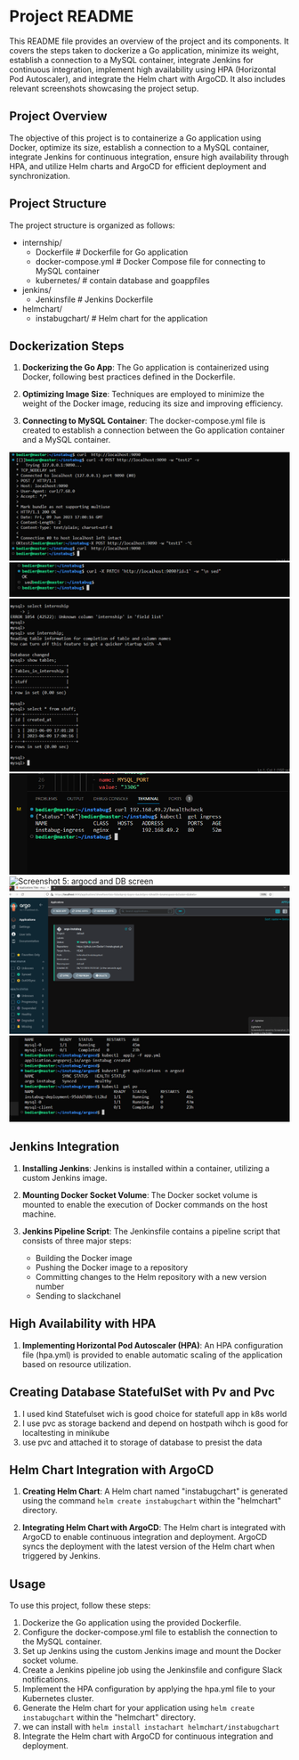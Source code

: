 # Project README

This README file provides an overview of the project and its components. It covers the steps taken to dockerize a Go application, minimize its weight, establish a connection to a MySQL container, integrate Jenkins for continuous integration, implement high availability using HPA (Horizontal Pod Autoscaler), and integrate the Helm chart with ArgoCD. It also includes relevant screenshots showcasing the project setup.

## Project Overview

The objective of this project is to containerize a Go application using Docker, optimize its size, establish a connection to a MySQL container, integrate Jenkins for continuous integration, ensure high availability through HPA, and utilize Helm charts and ArgoCD for efficient deployment and synchronization.

## Project Structure

The project structure is organized as follows:

- internship/
  - Dockerfile           # Dockerfile for Go application
  - docker-compose.yml   # Docker Compose file for connecting to MySQL container
  - kubernetes/           # contain database and goappfiles
- jenkins/
  - Jenkinsfile           # Jenkins Dockerfile
- helmchart/
  - instabugchart/        # Helm chart for the application

## Dockerization Steps

1. **Dockerizing the Go App**: The Go application is containerized using Docker, following best practices defined in the Dockerfile.

2. **Optimizing Image Size**: Techniques are employed to minimize the weight of the Docker image, reducing its size and improving efficiency.

3. **Connecting to MySQL Container**: The docker-compose.yml file is created to establish a connection between the Go application container and a MySQL container.


![Screenshot 1: Connection Establishment](/screens/screen1compose.png)
![Screenshot 2: Connection Establishment](/screens/screen2compose.png)
![Screenshot 3: Connection Establishment](/screens/dbscreen.png)
![Screenshot 4: Kubernetes Deployment ](/screens/k8s1.png)
![Screenshot 5: argocd and DB screen ](/screens/helm.png)
![Screenshot 6: ArgoCD Integration (1/2) ](/screens/argo1.png)
![Screenshot 7: ArgoCD Integration (2/2)](/screens/argo2.png)

## Jenkins Integration

1. **Installing Jenkins**: Jenkins is installed within a container, utilizing a custom Jenkins image.

2. **Mounting Docker Socket Volume**: The Docker socket volume is mounted to enable the execution of Docker commands on the host machine.

3. **Jenkins Pipeline Script**: The Jenkinsfile contains a pipeline script that consists of three major steps:
   - Building the Docker image
   - Pushing the Docker image to a repository
   - Committing changes to the Helm repository with a new version number
   - Sending to slackchanel

## High Availability with HPA

1. **Implementing Horizontal Pod Autoscaler (HPA)**: An HPA configuration file (hpa.yml) is provided to enable automatic scaling of the application based on resource utilization.
## Creating Database StatefulSet with Pv and Pvc
1. I used kind Statefulset wich is good choice for statefull app in k8s world
2. I use pvc as storage backend and depend on hostpath wihch is good for localtesting in minikube
3. use pvc and attached it to storage of database to presist the data


## Helm Chart Integration with ArgoCD

1. **Creating Helm Chart**: A Helm chart named "instabugchart" is generated using the command `helm create instabugchart` within the "helmchart" directory.

2. **Integrating Helm Chart with ArgoCD**: The Helm chart is integrated with ArgoCD to enable continuous integration and deployment. ArgoCD syncs the deployment with the latest version of the Helm chart when triggered by Jenkins.

## Usage

To use this project, follow these steps:

1. Dockerize the Go application using the provided Dockerfile.
2. Configure the docker-compose.yml file to establish the connection to the MySQL container.
3. Set up Jenkins using the custom Jenkins image and mount the Docker socket volume.
4. Create a Jenkins pipeline job using the Jenkinsfile and configure Slack notifications.
5. Implement the HPA configuration by applying the hpa.yml file to your Kubernetes cluster.
6. Generate the Helm chart for your application using `helm create instabugchart` within the "helmchart" directory.
7. we can install with `helm install instachart helmchart/instabugchart`
7. Integrate the Helm chart with ArgoCD for continuous integration and deployment.
